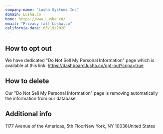 ```yaml
---
company-name: "Lusha Systems Inc"
domain: Lusha.co
home: https://www.Lusha.co/
email: "Privacy [at] Lusha.co"
california-date: 03/19/2020
---
```

## How to opt out


We have dedicated "Do Not Sell My Personal Information" page which is available at this link: 
https://dashboard.lusha.co/opt-out?ccpa=true

## How to delete


Our "Do Not Sell My Personal Information" page is removing automatically the information from our database

## Additional info




1177 Avenue of the Americas, 5th FloorNew York, NY 10036United States













